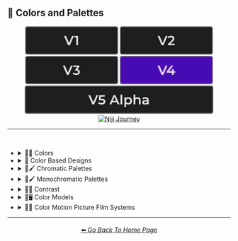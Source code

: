 <h2>🎨 Colors and Palettes</h2>

<div align="center">

[<img src="/Images/Repo_Parts/Buttons/Version_Buttons/button_version_V1_inactive.webp?raw=true" alt="MidJourney V1" height="64" />](/Pages/MJ_V1/Style_Pages/Sphere/Colors_and_Palettes.md)
[<img src="/Images/Repo_Parts/Buttons/Version_Buttons/button_version_V2_inactive.webp?raw=true" alt="MidJourney V2" height="64" />](/Pages/MJ_V2/Style_Pages/Sphere/Colors_and_Palettes.md)
[<img src="/Images/Repo_Parts/Buttons/Version_Buttons/button_version_V3_inactive.webp?raw=true" alt="MidJourney V3" height="64" />](/Pages/MJ_V3/Style_Pages/Just_The_Style/Colors_and_Palettes.md)
[<img src="/Images/Repo_Parts/Buttons/Version_Buttons/button_version_V4_active.webp?raw=true" alt="MidJourney V4" height="64" />](/Pages/MJ_V4/Style_Pages/Just_The_Style/Colors_and_Palettes.md)
<br>
[<img src="/Images/Repo_Parts/Buttons/Version_Buttons/button_version_V5_Alpha_inactive_half.webp?raw=true" alt="MidJourney V5" height="64" />](/Pages/MJ_V5/Style_Pages/Just_The_Style/Colors_and_Palettes.md)
[<img src="/Images/Repo_Parts/Buttons/Version_Buttons/button_version_niji_inactive_half.webp?raw=true" alt="Niji Journey" height="64" />](/Pages/Niji_Journey/Style_Pages/Colors_and_Palettes.md)


</div>

<hr>
<br>


- <details><summary>🎨🔴 Colors</summary><p>


	- <details><summary>🎨🔴 Basic Colors</summary><p><div align="center">

		| White | Black | Brown |
		| :-: | :-: | :-: |
		| <img src="/Images/MJ_V4/V4_Alpha_3.6/Midjourney_Styles/White.webp?raw=true" width="256" /> | <img src="/Images/MJ_V4/V4_Alpha_3.6/Midjourney_Styles/Black.webp?raw=true" width="256" /> | <img src="/Images/MJ_V4/V4_Alpha_3.5/Midjourney_Styles/Brown.webp?raw=true" width="256" /> |
		
		<br>
		
		| Light-Gray | Gray | Dark-Gray |
		| :-: | :-: | :-: |
		| <img src="/Images/MJ_V4/V4_Alpha_3.5/Midjourney_Styles/Light-Gray.webp?raw=true" width="256" /> | <img src="/Images/MJ_V4/V4_Alpha_3.5/Midjourney_Styles/Gray.webp?raw=true" width="256" /> | <img src="/Images/MJ_V4/V4_Alpha_3.5/Midjourney_Styles/Dark-Gray.webp?raw=true" width="256" /> |
		
		<br>
		
		| Maroon | Red | Orange |
		| :-: | :-: | :-: |
		| <img src="/Images/MJ_V4/V4_Alpha_3.5/Midjourney_Styles/Maroon.webp?raw=true" width="256" /> | <img src="/Images/MJ_V4/V4_Alpha_3.6/Midjourney_Styles/Red.webp?raw=true" width="256" /> | <img src="/Images/MJ_V4/V4_Alpha_3.5/Midjourney_Styles/Orange.webp?raw=true" width="256" /> |
		
		<br>
		
		| Yellow | Lime | Green |
		| :-: | :-: | :-: |
		| <img src="/Images/MJ_V4/V4_Alpha_3.5/Midjourney_Styles/Yellow.webp?raw=true" width="256" /> | <img src="/Images/MJ_V4/V4_Alpha_3.5/Midjourney_Styles/Lime.webp?raw=true" width="256" /> | <img src="/Images/MJ_V4/V4_Alpha_3.5/Midjourney_Styles/Green.webp?raw=true" width="256" /> |

		<br>
		
		| Cyan | Teal | Blue |
		| :-: | :-: | :-: |
		| <img src="/Images/MJ_V4/V4_Alpha_3.5/Midjourney_Styles/Cyan.webp?raw=true" width="256" /> | <img src="/Images/MJ_V4/V4_Alpha_3.5/Midjourney_Styles/Teal.webp?raw=true" width="256" /> | <img src="/Images/MJ_V4/V4_Alpha_3.5/Midjourney_Styles/Blue.webp?raw=true" width="256" /> |
		
		<br>
		
		| Indigo | Purple | Violet |
		| :-: | :-: | :-: |
		| <img src="/Images/MJ_V4/V4_Alpha_3.5/Midjourney_Styles/Indigo.webp?raw=true" width="256" /> | <img src="/Images/MJ_V4/V4_Alpha_3.6/Midjourney_Styles/Purple.webp?raw=true" width="256" /> | <img src="/Images/MJ_V4/V4_Alpha_3.5/Midjourney_Styles/Violet.webp?raw=true" width="256" /> |
		
		<br>
		
		| Fuchsia | Magenta | Pink |
		| :-: | :-: | :-: |
		| <img src="/Images/MJ_V4/V4_Alpha_3.5/Midjourney_Styles/Fuchsia.webp?raw=true" width="256" /> | <img src="/Images/MJ_V4/V4_Alpha_3.5/Midjourney_Styles/Magenta.webp?raw=true" width="256" /> | <img src="/Images/MJ_V4/V4_Alpha_3.5/Midjourney_Styles/Pink.webp?raw=true" width="256" /> |

		</div></p></details>


	- <details><summary>🎨🔵 Extended Colors</summary><p><div align="center">

		| Tan | Beige |
		| :-: | :-: |
		| <img src="/Images/MJ_V4/V4_Alpha_3.5/Midjourney_Styles/Tan.webp?raw=true" width="256" /> | <img src="/Images/MJ_V4/V4_Alpha_3.5/Midjourney_Styles/Beige.webp?raw=true" width="256" /> |

		<br>

		| Blush | Scarlet |
		| :-: | :-: |
		| <img src="/Images/MJ_V4/V4_Alpha_3.5/Midjourney_Styles/Blush.webp?raw=true" width="256" /> | <img src="/Images/MJ_V4/V4_Alpha_3.5/Midjourney_Styles/Scarlet.webp?raw=true" width="256" /> |
		
		<br>
		
		| Olive-Green | Chartreuse |
		| :-: | :-: |
		| <img src="/Images/MJ_V4/V4_Alpha_3.5/Midjourney_Styles/Olive-Green.webp?raw=true" width="256" /> | <img src="/Images/MJ_V4/V4_Alpha_3.5/Midjourney_Styles/Chartreuse.webp?raw=true" width="256" /> |
		
		<br>
		
		| Turquoise | Aqua | Azure |
		| :-: | :-: | :-: |
		| <img src="/Images/MJ_V4/V4_Alpha_3.6/Midjourney_Styles/Turquoise.webp?raw=true" width="256" /> | <img src="/Images/MJ_V4/V4_Alpha_3.5/Midjourney_Styles/Aqua.webp?raw=true" width="256" /> | <img src="/Images/MJ_V4/V4_Alpha_3.5/Midjourney_Styles/Azure.webp?raw=true" width="256" /> |

		</div></p></details>


	- <details><summary>🎨⚫ Dark Variations</summary><p><div align="center">

		| Dark-White | Dark-Brown |
		| :-: | :-: |
		| <img src="/Images/MJ_V4/V4_Alpha_3.5/Midjourney_Styles/Dark-White.webp?raw=true" width="256" /> | <img src="/Images/MJ_V4/V4_Alpha_3.5/Midjourney_Styles/Dark-Brown.webp?raw=true" width="256" /> |
		
		<br>
		
		| Dark-Maroon | Dark-Red | Dark-Orange |
		| :-: | :-: | :-: |
		| <img src="/Images/MJ_V4/V4_Alpha_3.5/Midjourney_Styles/Dark-Maroon.webp?raw=true" width="256" /> | <img src="/Images/MJ_V4/V4_Alpha_3.5/Midjourney_Styles/Dark-Red.webp?raw=true" width="256" /> | <img src="/Images/MJ_V4/V4_Alpha_3.5/Midjourney_Styles/Dark-Orange.webp?raw=true" width="256" /> |
		
		<br>
		
		| Dark-Yellow | Dark-Lime | Dark-Green |
		| :-: | :-: | :-: |
		| <img src="/Images/MJ_V4/V4_Alpha_3.5/Midjourney_Styles/Dark-Yellow.webp?raw=true" width="256" /> | <img src="/Images/MJ_V4/V4_Alpha_3.5/Midjourney_Styles/Dark-Lime.webp?raw=true" width="256" /> | <img src="/Images/MJ_V4/V4_Alpha_3.5/Midjourney_Styles/Dark-Green.webp?raw=true" width="256" /> |

		<br>
		
		| Dark-Cyan | Dark-Blue |
		| :-: | :-: |
		| <img src="/Images/MJ_V4/V4_Alpha_3.5/Midjourney_Styles/Dark-Cyan.webp?raw=true" width="256" /> | <img src="/Images/MJ_V4/V4_Alpha_3.5/Midjourney_Styles/Dark-Blue.webp?raw=true" width="256" /> |
		
		<br>
		
		| Dark-Purple | Dark-Magenta | Dark-Pink |
		| :-: | :-: | :-: |
		| <img src="/Images/MJ_V4/V4_Alpha_3.5/Midjourney_Styles/Dark-Purple.webp?raw=true" width="256" /> | <img src="/Images/MJ_V4/V4_Alpha_3.5/Midjourney_Styles/Dark-Magenta.webp?raw=true" width="256" /> | <img src="/Images/MJ_V4/V4_Alpha_3.5/Midjourney_Styles/Dark-Pink.webp?raw=true" width="256" /> |

		</div></p></details>


	- <details><summary>🎨⚪ Light Variations</summary><p><div align="center">

		| Light-Black | Light-Brown |
		| :-: | :-: |
		| <img src="/Images/MJ_V4/V4_Alpha_3.5/Midjourney_Styles/Light-Black.webp?raw=true" width="256" /> | <img src="/Images/MJ_V4/V4_Alpha_3.5/Midjourney_Styles/Light-Brown.webp?raw=true" width="256" /> |
		
		<br>
		
		| Light-Maroon | Light-Red | Light-Orange |
		| :-: | :-: | :-: |
		| <img src="/Images/MJ_V4/V4_Alpha_3.5/Midjourney_Styles/Light-Maroon.webp?raw=true" width="256" /> | <img src="/Images/MJ_V4/V4_Alpha_3.5/Midjourney_Styles/Light-Red.webp?raw=true" width="256" /> | <img src="/Images/MJ_V4/V4_Alpha_3.5/Midjourney_Styles/Light-Orange.webp?raw=true" width="256" /> |
		
		<br>
		
		| Light-Yellow | Light-Lime | Light-Green |
		| :-: | :-: | :-: |
		| <img src="/Images/MJ_V4/V4_Alpha_3.5/Midjourney_Styles/Light-Yellow.webp?raw=true" width="256" /> | <img src="/Images/MJ_V4/V4_Alpha_3.5/Midjourney_Styles/Light-Lime.webp?raw=true" width="256" /> | <img src="/Images/MJ_V4/V4_Alpha_3.5/Midjourney_Styles/Light-Green.webp?raw=true" width="256" /> |
		
		<br>
		
		| Light-Cyan | Light-Blue |
		| :-: | :-: |
		| <img src="/Images/MJ_V4/V4_Alpha_3.5/Midjourney_Styles/Light-Cyan.webp?raw=true" width="256" /> | <img src="/Images/MJ_V4/V4_Alpha_3.5/Midjourney_Styles/Light-Blue.webp?raw=true" width="256" /> |
		
		<br>
		
		| Light-Purple | Light-Magenta | Light-Pink |
		| :-: | :-: | :-: |
		| <img src="/Images/MJ_V4/V4_Alpha_3.5/Midjourney_Styles/Light-Purple.webp?raw=true" width="256" /> | <img src="/Images/MJ_V4/V4_Alpha_3.5/Midjourney_Styles/Light-Magenta.webp?raw=true" width="256" /> | <img src="/Images/MJ_V4/V4_Alpha_3.5/Midjourney_Styles/Light-Pink.webp?raw=true" width="256" /> |


		</div></p></details>


	- <details><summary>🎨🔶 Vivid Variations</summary><p><div align="center">

		| Vivid-Brown | Vivid-Maroon | Vivid-Red |
		| :-: | :-: | :-: |
		| <img src="/Images/MJ_V4/V4_Alpha_3.5/Midjourney_Styles/Vivid-Brown.webp?raw=true" width="256" /> | <img src="/Images/MJ_V4/V4_Alpha_3.5/Midjourney_Styles/Vivid-Maroon.webp?raw=true" width="256" /> | <img src="/Images/MJ_V4/V4_Alpha_3.5/Midjourney_Styles/Vivid-Red.webp?raw=true" width="256" /> |
		
		<br>
		
		| Vivid-Orange | Vivid-Yellow | Vivid-Lime |
		| :-: | :-: | :-: |
		| <img src="/Images/MJ_V4/V4_Alpha_3.5/Midjourney_Styles/Vivid-Orange.webp?raw=true" width="256" /> | <img src="/Images/MJ_V4/V4_Alpha_3.5/Midjourney_Styles/Vivid-Yellow.webp?raw=true" width="256" /> | <img src="/Images/MJ_V4/V4_Alpha_3.5/Midjourney_Styles/Vivid-Lime.webp?raw=true" width="256" /> |
		
		<br>
		
		| Vivid-Green | Vivid-Cyan | Vivid-Blue |
		| :-: | :-: | :-: |
		| <img src="/Images/MJ_V4/V4_Alpha_3.5/Midjourney_Styles/Vivid-Green.webp?raw=true" width="256" /> | <img src="/Images/MJ_V4/V4_Alpha_3.6/Midjourney_Styles/Vivid-Cyan.webp?raw=true" width="256" /> | <img src="/Images/MJ_V4/V4_Alpha_3.5/Midjourney_Styles/Vivid-Blue.webp?raw=true" width="256" /> |
		
		<br>
		
		| Vivid-Purple | Vivid-Magenta | Vivid-Pink |
		| :-: | :-: | :-: |
		| <img src="/Images/MJ_V4/V4_Alpha_3.5/Midjourney_Styles/Vivid-Purple.webp?raw=true" width="256" /> | <img src="/Images/MJ_V4/V4_Alpha_3.5/Midjourney_Styles/Vivid-Magenta.webp?raw=true" width="256" /> | <img src="/Images/MJ_V4/V4_Alpha_3.5/Midjourney_Styles/Vivid-Pink.webp?raw=true" width="256" /> |

		</div></p></details>

  </p></details>


- <details><summary>🎨 Color Based Designs</summary><p><div align="center">

	| Color | Colour |
	| :-: | :-: |
	| <img src="/Images/MJ_V4/V4_Alpha_3.5/Midjourney_Styles/Color.webp?raw=true" width="256" /> | <img src="/Images/MJ_V4/V4_Alpha_3.5/Midjourney_Styles/Colour.webp?raw=true" width="256" /> |

	<br>

	| Colorized | Color Wheel |
	| :-: | :-: |
	| <img src="/Images/MJ_V4/V4_Alpha_3.5/Midjourney_Styles/Colorized.webp?raw=true" width="256" /> | <img src="/Images/MJ_V4/V4_Alpha_3.5/Midjourney_Styles/Color_Wheel.webp?raw=true" width="256" /> |

	<br>

	| Hue | Tone | Value |
	| :-: | :-: | :-: |
	| <img src="/Images/MJ_V4/V4_Alpha_3.5/Midjourney_Styles/Hue.webp?raw=true" width="256" /> | <img src="/Images/MJ_V4/V4_Alpha_3.5/Midjourney_Styles/Tone.webp?raw=true" width="256" /> | <img src="/Images/MJ_V4/V4_Alpha_3.5/Midjourney_Styles/Value.webp?raw=true" width="256" /> |

	<br>

	| Gradient | Color Blend | False-Color |
	| :-: | :-: | :-: |
	| <img src="/Images/MJ_V4/V4_Alpha_3.5/Midjourney_Styles/Gradient.webp?raw=true" width="256" /> | <img src="/Images/MJ_V4/V4_Alpha_3.5/Midjourney_Styles/Color_Blend.webp?raw=true" width="256" /> | <img src="/Images/MJ_V4/V4_Alpha_3.5/Midjourney_Styles/False-Color.webp?raw=true" width="256" /> |

	<br>

	| Vibrance | Vibrant Colors | Vivid |
	| :-: | :-: | :-: |
	| <img src="/Images/MJ_V4/V4_Alpha_3.5/Midjourney_Styles/Vibrance.webp?raw=true" width="256" /> | <img src="/Images/MJ_V4/V4_Alpha_3.5/Midjourney_Styles/Vibrant_Colors.webp?raw=true" width="256" /> | <img src="/Images/MJ_V4/V4_Alpha_3.5/Midjourney_Styles/Vivid.webp?raw=true" width="256" /> |
	
	<br>

	| Bright Colors | Light Colors |
	| :-: | :-: |
	| <img src="/Images/MJ_V4/V4_Alpha_3.5/Midjourney_Styles/Bright_Colors.webp?raw=true" width="256" /> | <img src="/Images/MJ_V4/V4_Alpha_3.5/Midjourney_Styles/Light_Colors.webp?raw=true" width="256" /> |

	<br>

	| Dark Colors | Darkened |
	| :-: | :-: |
	| <img src="/Images/MJ_V4/V4_Alpha_3.5/Midjourney_Styles/Dark_Colors.webp?raw=true" width="256" /> | <img src="/Images/MJ_V4/V4_Alpha_3.5/Midjourney_Styles/Darkened.webp?raw=true" width="256" /> |

	<br>

	| Neutral | Dingy Colors |
	| :-: | :-: |
	| <img src="/Images/MJ_V4/V4_Alpha_3.5/Midjourney_Styles/Neutral.webp?raw=true" width="256" /> | <img src="/Images/MJ_V4/V4_Alpha_3.5/Midjourney_Styles/Dingy_Colors.webp?raw=true" width="256" /> |

	<br>

	| Spectrum | Pigment | Variegated |
	| :-: | :-: | :-: |
	| <img src="/Images/MJ_V4/V4_Alpha_3.5/Midjourney_Styles/Spectrum.webp?raw=true" width="256" /> | <img src="/Images/MJ_V4/V4_Alpha_3.5/Midjourney_Styles/Pigment.webp?raw=true" width="256" /> | <img src="/Images/MJ_V4/V4_Alpha_3.5/Midjourney_Styles/Variegated.webp?raw=true" width="256" /> |

	<br>

	| Pure | Purity |
	| :-: | :-: |
	| <img src="/Images/MJ_V4/V4_Alpha_3.5/Midjourney_Styles/Pure.webp?raw=true" width="256" /> | <img src="/Images/MJ_V4/V4_Alpha_3.5/Midjourney_Styles/Purity.webp?raw=true" width="256" /> |

	<br>
	
	| Faded Colors | Faded |
	| :-: | :-: |
	| <img src="/Images/MJ_V4/V4_Alpha_3.5/Midjourney_Styles/Faded_Colors.webp?raw=true" width="256" /> | <img src="/Images/MJ_V4/V4_Alpha_3.5/Midjourney_Styles/Faded.webp?raw=true" width="256" /> |

	<br>
	
	| Autochrome | EnChroma |
	| :-: | :-: |
	| <img src="/Images/MJ_V4/V4_Alpha_3.5/Midjourney_Styles/Autochrome.webp?raw=true" width="256" /> | <img src="/Images/MJ_V4/V4_Alpha_3.5/Midjourney_Styles/EnChroma.webp?raw=true" width="256" /> |

	<br>
	
	| Happy Colors | Exciting Colors | Gloomy Colors |
	| :-: | :-: | :-: |
	| <img src="/Images/MJ_V4/V4_Alpha_3.5/Midjourney_Styles/Happy_Colors.webp?raw=true" width="256" /> | <img src="/Images/MJ_V4/V4_Alpha_3.5/Midjourney_Styles/Exciting_Colors.webp?raw=true" width="256" /> | <img src="/Images/MJ_V4/V4_Alpha_3.5/Midjourney_Styles/Gloomy_Colors.webp?raw=true" width="256" /> |
	
	<br>
	
	| Single Color | Double Colors | Dual Colors |
	| :-: | :-: | :-: |
	| <img src="/Images/MJ_V4/V4_Alpha_3.5/Midjourney_Styles/Single_Color.webp?raw=true" width="256" /> | <img src="/Images/MJ_V4/V4_Alpha_3.5/Midjourney_Styles/Double_Colors.webp?raw=true" width="256" /> | <img src="/Images/MJ_V4/V4_Alpha_3.5/Midjourney_Styles/Dual_Colors.webp?raw=true" width="256" /> |
	
	<br>
	
	| Triple Colors | Quadruple Colors | Quintuple Colors |
	| :-: | :-: | :-: |
	| <img src="/Images/MJ_V4/V4_Alpha_3.5/Midjourney_Styles/Triple_Colors.webp?raw=true" width="256" /> | <img src="/Images/MJ_V4/V4_Alpha_3.5/Midjourney_Styles/Quadruple_Colors.webp?raw=true" width="256" /> | <img src="/Images/MJ_V4/V4_Alpha_3.5/Midjourney_Styles/Quintuple_Colors.webp?raw=true" width="256" /> |
	
	<br>
	
	| Hextuple Colors | Septuple Colors | Octuple Colors |
	| :-: | :-: | :-: |
	| <img src="/Images/MJ_V4/V4_Alpha_3.5/Midjourney_Styles/Hextuple_Colors.webp?raw=true" width="256" /> | <img src="/Images/MJ_V4/V4_Alpha_3.5/Midjourney_Styles/Septuple_Colors.webp?raw=true" width="256" /> | <img src="/Images/MJ_V4/V4_Alpha_3.5/Midjourney_Styles/Octuple_Colors.webp?raw=true" width="256" /> |
	
	<br>
	
	| Infinituple Colors |
	| :-: |
	| <img src="/Images/MJ_V4/V4_Alpha_3.5/Midjourney_Styles/Infinituple_Colors.webp?raw=true" width="256" /> |

  </p></details>


- <details><summary>🎨🖌 Chromatic Palettes</summary><p><div align="center">

	| Palette | Color Palette |
	| :-: | :-: |
	| <img src="/Images/MJ_V4/V4_Alpha_3.5/Midjourney_Styles/Palette.webp?raw=true" width="256" /> | <img src="/Images/MJ_V4/V4_Alpha_3.5/Midjourney_Styles/Color_Palette.webp?raw=true" width="256" /> |

	<br>

	| Warm Color Palette | Cool Color Palette | Inverted Colors |
	| :-: | :-: | :-: |
	| <img src="/Images/MJ_V4/V4_Alpha_3.5/Midjourney_Styles/Warm_Color_Palette.webp?raw=true" width="256" /> | <img src="/Images/MJ_V4/V4_Alpha_3.5/Midjourney_Styles/Cool_Color_Palette.webp?raw=true" width="256" /> | <img src="/Images/MJ_V4/V4_Alpha_3.5/Midjourney_Styles/Inverted_Colors.webp?raw=true" width="256" /> |
	
	<br>
	
	| Colorful | Multicolored | Rainbow |
	| :-: | :-: | :-: |
	| <img src="/Images/MJ_V4/V4_Alpha_3.5/Midjourney_Styles/Colorful.webp?raw=true" width="256" /> | <img src="/Images/MJ_V4/V4_Alpha_3.5/Midjourney_Styles/Multicolored.webp?raw=true" width="256" /> | <img src="/Images/MJ_V4/V4_Alpha_3.5/Midjourney_Styles/Rainbow.webp?raw=true" width="256" /> |

	<br>

	| Spectral Color |
	| :-: |
	| <img src="/Images/MJ_V4/V4_Alpha_3.5/Midjourney_Styles/Spectral_Color.webp?raw=true" width="256" /> |
	
	<br>
	
	| Vibrant |
	| :-: |
	| <img src="/Images/MJ_V4/V4_Alpha_3.5/Midjourney_Styles/Vibrant.webp?raw=true" width="256" /> |

	<br>
	
	| Chroma | Dichromatism | Tetrachromacy |
	| :-: | :-: | :-: |
	| <img src="/Images/MJ_V4/V4_Alpha_3.5/Midjourney_Styles/Chroma.webp?raw=true" width="256" /> | <img src="/Images/MJ_V4/V4_Alpha_3.5/Midjourney_Styles/Dichromatism.webp?raw=true" width="256" /> | <img src="/Images/MJ_V4/V4_Alpha_3.5/Midjourney_Styles/Tetrachromacy.webp?raw=true" width="256" /> |
	
	<br>

	| Saturated | High Saturation | Low Saturation |
	| :-: | :-: | :-: |
	| <img src="/Images/MJ_V4/V4_Alpha_3.5/Midjourney_Styles/Saturated.webp?raw=true" width="256" /> | <img src="/Images/MJ_V4/V4_Alpha_3.5/Midjourney_Styles/High_Saturation.webp?raw=true" width="256" /> | <img src="/Images/MJ_V4/V4_Alpha_3.5/Midjourney_Styles/Low_Saturation.webp?raw=true" width="256" /> |

	<br>
	
	| Neon | Electric Colors |
	| :-: | :-: |
	| <img src="/Images/MJ_V4/V4_Alpha_3.5/Midjourney_Styles/Neon.webp?raw=true" width="256" /> | <img src="/Images/MJ_V4/V4_Alpha_3.5/Midjourney_Styles/Electric_Colors.webp?raw=true" width="256" /> |

	<br>
	
	| Complimentary-Colors | Split-Complementary-Colors | Supplementary-Colors |
	| :-: | :-: | :-: |
	| <img src="/Images/MJ_V4/V4_Alpha_3.5/Midjourney_Styles/Complimentary-Colors.webp?raw=true" width="256" /> | <img src="/Images/MJ_V4/V4_Alpha_3.5/Midjourney_Styles/Split-Complementary-Colors.webp?raw=true" width="256" /> | <img src="/Images/MJ_V4/V4_Alpha_3.5/Midjourney_Styles/Supplementary-Colors.webp?raw=true" width="256" /> |
	
	<br>
	
	| Analogous-Colors | Triadic-Colors | Tetradic-Colors |
	| :-: | :-: | :-: |
	| <img src="/Images/MJ_V4/V4_Alpha_3.5/Midjourney_Styles/Analogous-Colors.webp?raw=true" width="256" /> | <img src="/Images/MJ_V4/V4_Alpha_3.5/Midjourney_Styles/Triadic-Colors.webp?raw=true" width="256" /> | <img src="/Images/MJ_V4/V4_Alpha_3.5/Midjourney_Styles/Tetradic-Colors.webp?raw=true" width="256" /> |
	
	<br>
	
	| Polychromatic-Colors | Tonal Colors |
	| :-: | :-: |
	| <img src="/Images/MJ_V4/V4_Alpha_3.5/Midjourney_Styles/Polychromatic-Colors.webp?raw=true" width="256" /> | <img src="/Images/MJ_V4/V4_Alpha_3.5/Midjourney_Styles/Tonal_Colors.webp?raw=true" width="256" /> |

	<br>
	
	| Light | Light Mode |
	| :-: | :-: |
	| <img src="/Images/MJ_V4/V4_Alpha_3.5/Midjourney_Styles/Light.webp?raw=true" width="256" /> | <img src="/Images/MJ_V4/V4_Alpha_3.5/Midjourney_Styles/Light_Mode.webp?raw=true" width="256" /> |

	<br>
	
	| Dark | Dark Mode |
	| :-: | :-: |
	| <img src="/Images/MJ_V4/V4_Alpha_3.5/Midjourney_Styles/Dark.webp?raw=true" width="256" /> | <img src="/Images/MJ_V4/V4_Alpha_3.5/Midjourney_Styles/Dark_Mode.webp?raw=true" width="256" /> |

	<br>
	
	| Tones of Black | Tones of Black in Background | Light Blue Background |
	| :-: | :-: | :-: |
	| <img src="/Images/MJ_V4/V4_Alpha_3.5/Midjourney_Styles/Tones_of_Black.webp?raw=true" width="256" /> | <img src="/Images/MJ_V4/V4_Alpha_3.5/Midjourney_Styles/Tones_of_Black_in_Background.webp?raw=true" width="256" /> | <img src="/Images/MJ_V4/V4_Alpha_3.5/Midjourney_Styles/Light_Blue_Background.webp?raw=true" width="256" /> |

	<br>
	
	| Light Blue Foreground |
	| :-: |
	| <img src="/Images/MJ_V4/V4_Alpha_3.5/Midjourney_Styles/Light_Blue_Foreground.webp?raw=true" width="256" /> |

  </div></p></details>


- <details><summary>🎨🖌 Monochromatic Palettes</summary><p><div align="center">

	| Monochromatic | Monochrome |
	| :-: | :-: |
	| <img src="/Images/MJ_V4/V4_Alpha_3.5/Midjourney_Styles/Monochromatic.webp?raw=true" width="256" /> | <img src="/Images/MJ_V4/V4_Alpha_3.5/Midjourney_Styles/Monochrome.webp?raw=true" width="256" /> |
	
	<br>

	| Black and White | Grayscale |
	| :-: | :-: |
	| <img src="/Images/MJ_V4/V4_Alpha_3.5/Midjourney_Styles/Black_and_White.webp?raw=true" width="256" /> | <img src="/Images/MJ_V4/V4_Alpha_3.5/Midjourney_Styles/Grayscale.webp?raw=true" width="256" /> |

	<br>
	
	| Desaturated | Sepia |
	| :-: | :-: |
	| <img src="/Images/MJ_V4/V4_Alpha_3.5/Midjourney_Styles/Desaturated.webp?raw=true" width="256" /> | <img src="/Images/MJ_V4/V4_Alpha_3.5/Midjourney_Styles/Sepia.webp?raw=true" width="256" /> |

	<br>
	
	| Cyanopsia | Chloropsia | Erythropsia |
	| :-: | :-: | :-: |
	| <img src="/Images/MJ_V4/V4_Alpha_3.5/Midjourney_Styles/Cyanopsia.webp?raw=true" width="256" /> | <img src="/Images/MJ_V4/V4_Alpha_3.5/Midjourney_Styles/Chloropsia.webp?raw=true" width="256" /> | <img src="/Images/MJ_V4/V4_Alpha_3.6/Midjourney_Styles/Erythropsia.webp?raw=true" width="256" /> |

	<br>
	
	| Dyschromatopsia | Chromatopsia | Hyperchromatopsia |
	| :-: | :-: | :-: |
	| <img src="/Images/MJ_V4/V4_Alpha_3.5/Midjourney_Styles/Dyschromatopsia.webp?raw=true" width="256" /> | <img src="/Images/MJ_V4/V4_Alpha_3.5/Midjourney_Styles/Chromatopsia.webp?raw=true" width="256" /> | <img src="/Images/MJ_V4/V4_Alpha_3.5/Midjourney_Styles/Hyperchromatopsia.webp?raw=true" width="256" /> |

	</div></p></details>


- <details><summary>🎨🔲 Contrast</summary><p><div align="center">

	| Contrast |
	| :-: |
	| <img src="/Images/MJ_V4/V4_Alpha_3.5/Midjourney_Styles/Contrast.webp?raw=true" width="256" /> |
	
	<br>

	| High Contrast | Low Contrast |
	| :-: | :-: |
	| <img src="/Images/MJ_V4/V4_Alpha_3.5/Midjourney_Styles/High_Contrast.webp?raw=true" width="256" /> | <img src="/Images/MJ_V4/V4_Alpha_3.5/Midjourney_Styles/Low_Contrast.webp?raw=true" width="256" /> | 

	</div></p></details>


- <details><summary>🎨🖥 Color Models</summary><p><div align="center">

	| Color Model |
	| :-: |
	| <img src="/Images/MJ_V4/V4_Alpha_3.5/Midjourney_Styles/Color_Model.webp?raw=true" width="256" /> |
	
	<br>

	| RGB | scRGB | CMYK |
	| :-: | :-: | :-: |
	| <img src="/Images/MJ_V4/V4_Alpha_3.5/Midjourney_Styles/RGB.webp?raw=true" width="256" /> | <img src="/Images/MJ_V4/V4_Alpha_3.5/Midjourney_Styles/scRGB.webp?raw=true" width="256" /> | <img src="/Images/MJ_V4/V4_Alpha_3.5/Midjourney_Styles/CMYK.webp?raw=true" width="256" /> |
	
	<br>

	| HSV | HSL | HCL |
	| :-: | :-: | :-: |
	| <img src="/Images/MJ_V4/V4_Alpha_3.5/Midjourney_Styles/HSV.webp?raw=true" width="256" /> | <img src="/Images/MJ_V4/V4_Alpha_3.5/Midjourney_Styles/HSL.webp?raw=true" width="256" /> | <img src="/Images/MJ_V4/V4_Alpha_3.5/Midjourney_Styles/HCL.webp?raw=true" width="256" /> |
	
	<br>

	| VGA | EGA | CGA |
	| :-: | :-: | :-: |
	| <img src="/Images/MJ_V4/V4_Alpha_3.5/Midjourney_Styles/VGA.webp?raw=true" width="256" /> | <img src="/Images/MJ_V4/V4_Alpha_3.5/Midjourney_Styles/EGA.webp?raw=true" width="256" /> | <img src="/Images/MJ_V4/V4_Alpha_3.5/Midjourney_Styles/CGA.webp?raw=true" width="256" /> | 
	
	<br>
	
	| HDR | sRGB | DCI-P3 |
	| :-: | :-: | :-: |
	| <img src="/Images/MJ_V4/V4_Alpha_3.5/Midjourney_Styles/HDR.webp?raw=true" width="256" /> | <img src="/Images/MJ_V4/V4_Alpha_3.5/Midjourney_Styles/sRGB.webp?raw=true" width="256" /> | <img src="/Images/MJ_V4/V4_Alpha_3.5/Midjourney_Styles/DCI-P3.webp?raw=true" width="256" /> |
	
	<br>
	
	| Adobe RGB | ProPhoto RGB | Pantone |
	| :-: | :-: | :-: |
	| <img src="/Images/MJ_V4/V4_Alpha_3.5/Midjourney_Styles/Adobe_RGB.webp?raw=true" width="256" /> | <img src="/Images/MJ_V4/V4_Alpha_3.5/Midjourney_Styles/ProPhoto_RGB.webp?raw=true" width="256" /> | <img src="/Images/MJ_V4/V4_Alpha_3.5/Midjourney_Styles/Pantone.webp?raw=true" width="256" /> |

	<br>
	
	| YCbCr | YPbPr | Coloroid |
	| :-: | :-: | :-: |
	| <img src="/Images/MJ_V4/V4_Alpha_3.5/Midjourney_Styles/YCbCr.webp?raw=true" width="256" /> | <img src="/Images/MJ_V4/V4_Alpha_3.5/Midjourney_Styles/YPbPr.webp?raw=true" width="256" /> | <img src="/Images/MJ_V4/V4_Alpha_3.5/Midjourney_Styles/Coloroid.webp?raw=true" width="256" /> |

	</div></p></details>


- <details><summary>🎨🎥 Color Motion Picture Film Systems</summary><p><div align="center">

	| Technicolor | Kinemacolor |
	| :-: | :-: |
	| <img src="/Images/MJ_V4/V4_Alpha_3.5/Midjourney_Styles/Technicolor.webp?raw=true" width="256" /> | <img src="/Images/MJ_V4/V4_Alpha_3.5/Midjourney_Styles/Kinemacolor.webp?raw=true" width="256" /> | 
	
	<br>
	
	| Kodachrome | Cinecolor | Agfacolor |
	| :-: | :-: | :-: |
	| <img src="/Images/MJ_V4/V4_Alpha_3.5/Midjourney_Styles/Kodachrome.webp?raw=true" width="256" /> | <img src="/Images/MJ_V4/V4_Alpha_3.5/Midjourney_Styles/Cinecolor.webp?raw=true" width="256" /> | <img src="/Images/MJ_V4/V4_Alpha_3.5/Midjourney_Styles/Agfacolor.webp?raw=true" width="256" /> | 

	</div></p></details>


<hr><!--------------->
<div align="center">
<h6><a href="/README.md">⬅ Go Back To Home Page</a></h6>
</div>